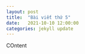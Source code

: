 ```yaml
---
layout: post
title:  "Bài viết thứ 5"
date:   2021-10-10 12:00:00
categories: jekyll update
---
```

COntent
